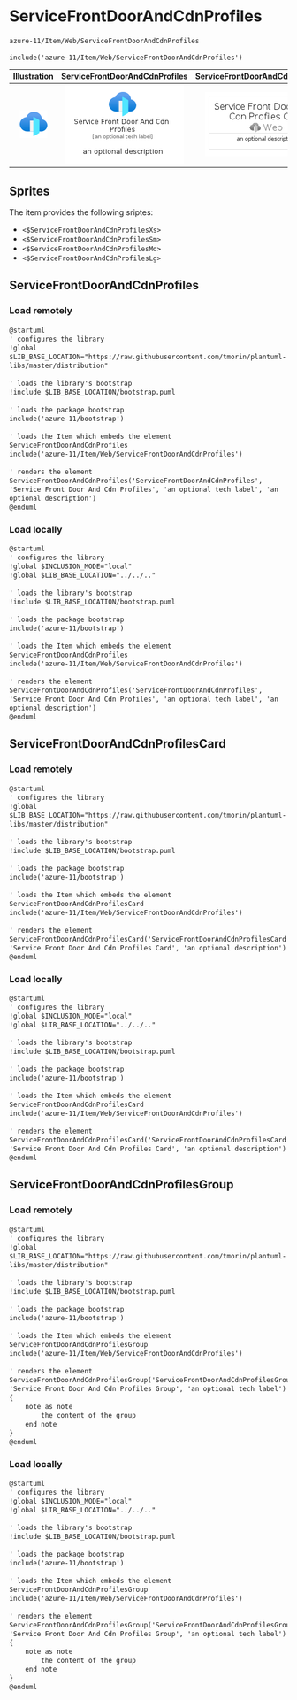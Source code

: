 # ServiceFrontDoorAndCdnProfiles


```text
azure-11/Item/Web/ServiceFrontDoorAndCdnProfiles
```

```text
include('azure-11/Item/Web/ServiceFrontDoorAndCdnProfiles')
```



| Illustration | ServiceFrontDoorAndCdnProfiles | ServiceFrontDoorAndCdnProfilesCard | ServiceFrontDoorAndCdnProfilesGroup |
| :---: | :---: | :---: | :---: |
| ![illustration for Illustration](../../../azure-11/Item/Web/ServiceFrontDoorAndCdnProfiles.png) | ![illustration for ServiceFrontDoorAndCdnProfiles](../../../azure-11/Item/Web/ServiceFrontDoorAndCdnProfiles.Local.png) | ![illustration for ServiceFrontDoorAndCdnProfilesCard](../../../azure-11/Item/Web/ServiceFrontDoorAndCdnProfilesCard.Local.png) | ![illustration for ServiceFrontDoorAndCdnProfilesGroup](../../../azure-11/Item/Web/ServiceFrontDoorAndCdnProfilesGroup.Local.png) |



## Sprites
The item provides the following sriptes:

- `<$ServiceFrontDoorAndCdnProfilesXs>`
- `<$ServiceFrontDoorAndCdnProfilesSm>`
- `<$ServiceFrontDoorAndCdnProfilesMd>`
- `<$ServiceFrontDoorAndCdnProfilesLg>`





## ServiceFrontDoorAndCdnProfiles

### Load remotely
```plantuml
@startuml
' configures the library
!global $LIB_BASE_LOCATION="https://raw.githubusercontent.com/tmorin/plantuml-libs/master/distribution"

' loads the library's bootstrap
!include $LIB_BASE_LOCATION/bootstrap.puml

' loads the package bootstrap
include('azure-11/bootstrap')

' loads the Item which embeds the element ServiceFrontDoorAndCdnProfiles
include('azure-11/Item/Web/ServiceFrontDoorAndCdnProfiles')

' renders the element
ServiceFrontDoorAndCdnProfiles('ServiceFrontDoorAndCdnProfiles', 'Service Front Door And Cdn Profiles', 'an optional tech label', 'an optional description')
@enduml
```

### Load locally
```plantuml
@startuml
' configures the library
!global $INCLUSION_MODE="local"
!global $LIB_BASE_LOCATION="../../.."

' loads the library's bootstrap
!include $LIB_BASE_LOCATION/bootstrap.puml

' loads the package bootstrap
include('azure-11/bootstrap')

' loads the Item which embeds the element ServiceFrontDoorAndCdnProfiles
include('azure-11/Item/Web/ServiceFrontDoorAndCdnProfiles')

' renders the element
ServiceFrontDoorAndCdnProfiles('ServiceFrontDoorAndCdnProfiles', 'Service Front Door And Cdn Profiles', 'an optional tech label', 'an optional description')
@enduml
```

## ServiceFrontDoorAndCdnProfilesCard

### Load remotely
```plantuml
@startuml
' configures the library
!global $LIB_BASE_LOCATION="https://raw.githubusercontent.com/tmorin/plantuml-libs/master/distribution"

' loads the library's bootstrap
!include $LIB_BASE_LOCATION/bootstrap.puml

' loads the package bootstrap
include('azure-11/bootstrap')

' loads the Item which embeds the element ServiceFrontDoorAndCdnProfilesCard
include('azure-11/Item/Web/ServiceFrontDoorAndCdnProfiles')

' renders the element
ServiceFrontDoorAndCdnProfilesCard('ServiceFrontDoorAndCdnProfilesCard', 'Service Front Door And Cdn Profiles Card', 'an optional description')
@enduml
```

### Load locally
```plantuml
@startuml
' configures the library
!global $INCLUSION_MODE="local"
!global $LIB_BASE_LOCATION="../../.."

' loads the library's bootstrap
!include $LIB_BASE_LOCATION/bootstrap.puml

' loads the package bootstrap
include('azure-11/bootstrap')

' loads the Item which embeds the element ServiceFrontDoorAndCdnProfilesCard
include('azure-11/Item/Web/ServiceFrontDoorAndCdnProfiles')

' renders the element
ServiceFrontDoorAndCdnProfilesCard('ServiceFrontDoorAndCdnProfilesCard', 'Service Front Door And Cdn Profiles Card', 'an optional description')
@enduml
```

## ServiceFrontDoorAndCdnProfilesGroup

### Load remotely
```plantuml
@startuml
' configures the library
!global $LIB_BASE_LOCATION="https://raw.githubusercontent.com/tmorin/plantuml-libs/master/distribution"

' loads the library's bootstrap
!include $LIB_BASE_LOCATION/bootstrap.puml

' loads the package bootstrap
include('azure-11/bootstrap')

' loads the Item which embeds the element ServiceFrontDoorAndCdnProfilesGroup
include('azure-11/Item/Web/ServiceFrontDoorAndCdnProfiles')

' renders the element
ServiceFrontDoorAndCdnProfilesGroup('ServiceFrontDoorAndCdnProfilesGroup', 'Service Front Door And Cdn Profiles Group', 'an optional tech label') {
    note as note
        the content of the group
    end note
}
@enduml
```

### Load locally
```plantuml
@startuml
' configures the library
!global $INCLUSION_MODE="local"
!global $LIB_BASE_LOCATION="../../.."

' loads the library's bootstrap
!include $LIB_BASE_LOCATION/bootstrap.puml

' loads the package bootstrap
include('azure-11/bootstrap')

' loads the Item which embeds the element ServiceFrontDoorAndCdnProfilesGroup
include('azure-11/Item/Web/ServiceFrontDoorAndCdnProfiles')

' renders the element
ServiceFrontDoorAndCdnProfilesGroup('ServiceFrontDoorAndCdnProfilesGroup', 'Service Front Door And Cdn Profiles Group', 'an optional tech label') {
    note as note
        the content of the group
    end note
}
@enduml
```


